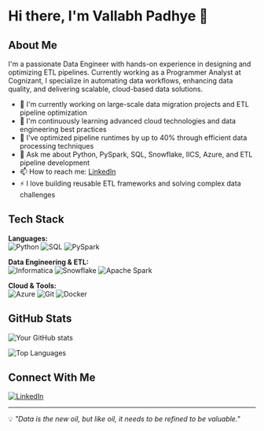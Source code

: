 # Hi there, I'm Vallabh Padhye 👋

## About Me

I'm a passionate Data Engineer with hands-on experience in designing and optimizing ETL pipelines. Currently working as a Programmer Analyst at Cognizant, I specialize in automating data workflows, enhancing data quality, and delivering scalable, cloud-based data solutions.

- 🔭 I'm currently working on large-scale data migration projects and ETL pipeline optimization
- 🌱 I'm continuously learning advanced cloud technologies and data engineering best practices
- 💼 I've optimized pipeline runtimes by up to 40% through efficient data processing techniques
- 💬 Ask me about Python, PySpark, SQL, Snowflake, IICS, Azure, and ETL pipeline development
- 📫 How to reach me: [LinkedIn](https://www.linkedin.com/in/vallabhpadhye/)
- ⚡ I love building reusable ETL frameworks and solving complex data challenges

## Tech Stack

**Languages:**  
![Python](https://img.shields.io/badge/-Python-3776AB?style=flat&logo=python&logoColor=white)
![SQL](https://img.shields.io/badge/-SQL-4479A1?style=flat&logo=postgresql&logoColor=white)
![PySpark](https://img.shields.io/badge/-PySpark-E25A1C?style=flat&logo=apache-spark&logoColor=white)

**Data Engineering & ETL:**  
![Informatica](https://img.shields.io/badge/-Informatica-FF4D00?style=flat&logo=informatica&logoColor=white)
![Snowflake](https://img.shields.io/badge/-Snowflake-29B5E8?style=flat&logo=snowflake&logoColor=white)
![Apache Spark](https://img.shields.io/badge/-Apache%20Spark-E25A1C?style=flat&logo=apache-spark&logoColor=white)

**Cloud & Tools:**  
![Azure](https://img.shields.io/badge/-Microsoft%20Azure-0089D6?style=flat&logo=microsoft-azure&logoColor=white)
![Git](https://img.shields.io/badge/-Git-F05032?style=flat&logo=git&logoColor=white)
![Docker](https://img.shields.io/badge/-Docker-2496ED?style=flat&logo=docker&logoColor=white)

## GitHub Stats

![Your GitHub stats](https://github-readme-stats.vercel.app/api?username=VallabhPadhye&show_icons=true&theme=radical)

![Top Languages](https://github-readme-stats.vercel.app/api/top-langs/?username=VallabhPadhye&layout=compact&theme=radical)

## Connect With Me

[![LinkedIn](https://img.shields.io/badge/-LinkedIn-0077B5?style=flat&logo=linkedin&logoColor=white)](https://linkedin.com/in/vallabhpadhye)

---

💡 *"Data is the new oil, but like oil, it needs to be refined to be valuable."*
